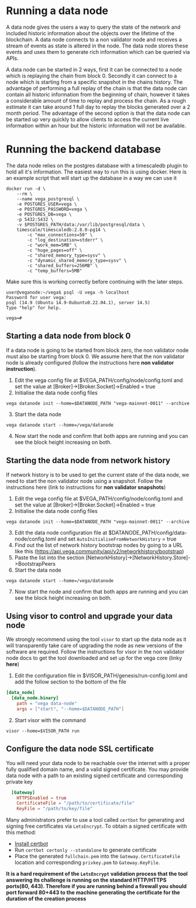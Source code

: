# Running a data node

A data node gives the users a way to query the state of the network and included historic information about the objects over the lifetime of the blockchain. A data node connects to a non validator node and receives a stream of events as state is altered in the node. The data node stores these events and uses them to generate rich information which can be queried via APIs.

A data node can be started in 2 ways, first it can be connected to a node which is replaying the chain from block 0. Secondly it can connect to a node which is starting from a specific snapshot in the chains history. The advantage of performing a full replay of the chain is that the data node can contain all historic information from the beginning of chain, however it takes a considerable amount of time to replay and process the chain. As a rough estimate it can take around 1 full day to replay the blocks generated over a 2 month period. The advantage of the second option is that the data node can be started up very quickly to allow clients to access the current live information within an hour but the historic information will not be available.

# Running the backend database
The data node relies on the postgres database with a timescaledb plugin to hold all it's information. The easiest way to run this is using docker. Here is an example script that will start up the database in a way we can use it

```script
docker run -d \
    --rm \
    --name vega_postgresql \
    -e POSTGRES_USER=vega \
    -e POSTGRES_PASSWORD=vega \
    -e POSTGRES_DB=vega \
    -p 5432:5432 \
    -v $POSTGRES_PATH/data:/var/lib/postgresql/data \
    timescale/timescaledb:2.8.0-pg14 \
        -c "max_connections=50" \
        -c "log_destination=stderr" \
        -c "work_mem=5MB" \
        -c "huge_pages=off" \
        -c "shared_memory_type=sysv" \
        -c "dynamic_shared_memory_type=sysv" \
        -c "shared_buffers=256MB" \
        -c "temp_buffers=5MB"
```
Make sure this is working correctly before continuing with the later steps.

```
user@veganode:~/vega$ psql -U vega -h localhost
Password for user vega:
psql (14.9 (Ubuntu 14.9-0ubuntu0.22.04.1), server 14.5)
Type "help" for help.

vega=#
```




## Starting a data node from block 0

If a data node is going to be started from block zero, the non validator node must also be starting from block 0. We assume here that the non validator node is already configured (follow the instructions here **non validator instruction**).

1. Edit the vega config file at $VEGA_PATH/config/node/config.toml and set the value at [Broker]->[Broker.Socket]->Enabled = true
2. Initialise the data node config files
```
vega datanode init --home=$DATANODE_PATH "vega-mainnet-0011" --archive
```
3. Start the data node
```
vega datanode start --home=/vega/datanode
```
4. Now start the node and confirm that both apps are running and you can see the block height increasing on both.


## Starting the data node from network history

If network history is to be used to get the current state of the data node, we need to start the non validator node using a snapshot. Follow the instructions here (link to instructions for **non validator snapshots**)

1. Edit the vega config file at $VEGA_PATH/config/node/config.toml and set the value at [Broker]->[Broker.Socket]->Enabled = true
2. Initialise the data node config files
```
vega datanode init --home=$DATANODE_PATH "vega-mainnet-0011" --archive
```
3. Edit the data node configuration file at $DATANODE_PATH/config/data-node/config.toml and set `AutoInitialiseFromNetworkHistory` = true
4. Find out the list of network history bootstrap nodes by going to a URL like this (https://api.vega.community/api/v2/networkhistory/bootstrap)
5. Paste the list into the section [NetworkHistory]->[NetworkHistory.Store]->BootstrapPeers
6. Start the data node
```
vega datanode start --home=/vega/datanode
```
7. Now start the node and confirm that both apps are running and you can see the block height increasing on both.

## Using visor to control and upgrade your data node

We strongly recommend using the tool `visor` to start up the data node as it will transparently take care of upgrading the node as new versions of the software are required. Follow the instructions for visor in the non validator node docs to get the tool downloaded and set up for the vega core (linky **here**)

1. Edit the configuration file in $VISOR_PATH/genesis/run-config.toml and add the follow section to the bottom of the file
```toml
[data_node]
  [data_node.binary]
    path = "vega data-node"
    args = ["start", "--home=$DATANODE_PATH"]
```
2. Start visor with the command
```
visor --home=$VISOR_PATH run
```

## Configure the data node SSL certificate
You will need your data node to be reachable over the internet with a proper fully qualified domain name, and a valid signed certificate. You may provide data node with a path to an existing signed certificate and corresponding private key

```toml
  [Gateway]
    HTTPSEnabled = true
    CertificateFile = "/path/to/certificate/file"
    KeyFile = "/path/to/key/file"
```

Many administrators prefer to use a tool called `certbot` for generating and signing free certificates via `LetsEncrypt`. To obtain a signed certificate with this method:
* [Install certbot](https://www.inmotionhosting.com/support/website/ssl/lets-encrypt-ssl-ubuntu-with-certbot/)
* Run `certbot certonly --standalone` to generate certificate
* Place the generated `fullchain.pem` into the `Gateway.CertificateFile` location and corresponding `privkey.pem` to `Gateway.KeyFile`.

**It is a hard requirement of the `LetsEncrypt` validation process that the tool answering its challenge is running on the standard HTTP/HTTPS ports(80, 443). Therefore if you are running behind a firewall you should port forward 80+443 to the machine generating the certificate for the duration of the creation process** 